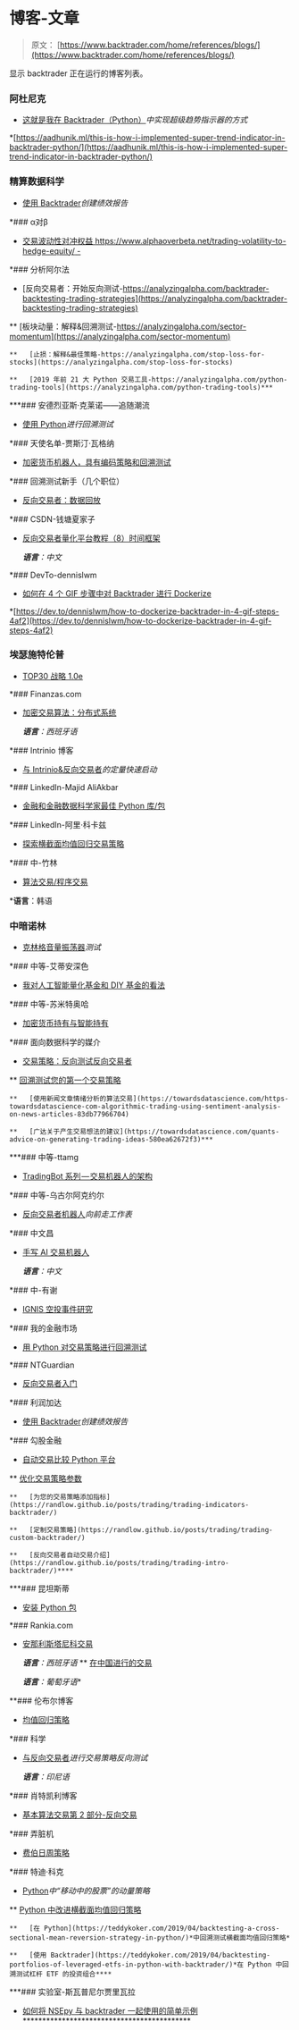 # 博客-文章

> 原文： [https://www.backtrader.com/home/references/blogs/](https://www.backtrader.com/home/references/blogs/)

显示 backtrader 正在运行的博客列表。

### 阿杜尼克

*   [这就是我在 Backtrader（Python）](https://aadhunik.ml/this-is-how-i-implemented-super-trend-indicator-in-backtrader-python/)*中实现超级趋势指示器的方式*

 *[https://aadhunik.ml/this-is-how-i-implemented-super-trend-indicator-in-backtrader-python/](https://aadhunik.ml/this-is-how-i-implemented-super-trend-indicator-in-backtrader-python/)

### 精算数据科学

*   [使用 Backtrader](http://actuarialdatascience.com/backtrader_performance_report.html)*创建绩效报告*

 *### α对β

*   [交易波动性对冲权益 https://www.alphaoverbeta.net/trading-volatility-to-hedge-equity/ -](https://www.alphaoverbeta.net/trading-volatility-to-hedge-equity/)

 *### 分析阿尔法

*   [反向交易者：开始反向测试-https://analyzingalpha.com/backtrader-backtesting-trading-strategies](https://analyzingalpha.com/backtrader-backtesting-trading-strategies)

**   [板块动量：解释&回溯测试-https://analyzingalpha.com/sector-momentum](https://analyzingalpha.com/sector-momentum)

    **   [止损：解释&最佳策略-https://analyzingalpha.com/stop-loss-for-stocks](https://analyzingalpha.com/stop-loss-for-stocks)

    **   [2019 年前 21 大 Python 交易工具-https://analyzingalpha.com/python-trading-tools](https://analyzingalpha.com/python-trading-tools)*** 

 ***### 安德烈亚斯·克莱诺——追随潮流

*   [使用 Python](https://www.followingthetrend.com/2018/06/backtesting-with-python/)*进行回溯测试*

 *### 天使名单-贾斯汀·瓦格纳

*   [加密货币机器人，具有编码策略和回溯测试](https://angel.co/projects/729346-cryptocurrency-bot-with-encoded-strategies-and-backtesting?src=user_profile)

 *### 回溯测试新手（几个职位）

*   [反向交易者：数据回放](https://backtest-rookies.com/2017/12/06/backtrader-data-replay/)

 *### CSDN-钱塘夏家子

*   [反向交易者量化平台教程（8）时间框架](https://blog.csdn.net/qtlyx/article/details/72716995)

     ***语言**：*中文** 

 *### DevTo-dennislwm

*   [如何在 4 个 GIF 步骤中对 Backtrader 进行 Dockerize](https://dev.to/dennislwm/how-to-dockerize-backtrader-in-4-gif-steps-4af2)

 *[https://dev.to/dennislwm/how-to-dockerize-backtrader-in-4-gif-steps-4af2](https://dev.to/dennislwm/how-to-dockerize-backtrader-in-4-gif-steps-4af2)

### 埃瑟施特伦普

*   [TOP30 战略 1.0e](https://blog.etherschtroumpf.money/2019/06/04/top30-strategy-1-0/)

 *### Finanzas.com

*   [加密交易算法：分布式系统](http://www.finanzas.com/noticias/mercados/bolsas/20180718/cryptotrading-algoritmico-disenando-sistema-3876840.html)

     ***语言**：*西班牙语** 

 *### Intrinio 博客

*   [与 Intrinio&反向交易者](https://blog.intrinio.com/a-quant-quickstart-with-intrinio-backtrader/)*的定量快速启动*

 *### LinkedIn-Majid AliAkbar

*   [金融和金融数据科学家最佳 Python 库/包](https://www.linkedin.com/pulse/best-python-librariespackages-finance-financial-data-majid-aliakbar/)

 *### LinkedIn-阿里·科卡兹

*   [探索横截面均值回归交易策略](https://www.linkedin.com/pulse/exploring-cross-sectional-mean-reversion-trading-strategy-ali-kokaz-1f)

 *### 中-竹林

*   [算法交易/程序交易](https://medium.com/@chulla/algo-trading-%ED%94%84%EB%A1%9C%EA%B7%B8%EB%9E%A8-%ED%8A%B8%EB%A0%88%EC%9D%B4%EB%94%A9-fd7f88c99834)

 ***语言**：韩语

### 中暗诺林

*   [克林格音量振荡器](https://medium.com/@uachatse/test-for-klinger-volume-oscillator-b234b66a9a84?source=---------2------------------)*测试*

 *### 中等-艾蒂安深色

*   [我对人工智能量化基金和 DIY 基金的看法](https://medium.com/@etiennebr/my-landscape-on-artificial-intelligence-quantitative-funds-and-diy-funds-13e1b4c25706)

 *### 中等-苏米特奥哈

*   [加密货币持有与智能持有](https://medium.com/@ojhasumit93/holding-vs-smart-holding-in-cryptocurrency-c3c9d89c85f)

 *### 面向数据科学的媒介

*   [交易策略：反向测试反向交易者](https://towardsdatascience.com/trading-strategy-back-testing-with-backtrader-6c173f29e37f)

**   [回溯测试您的第一个交易策略](https://towardsdatascience.com/backtesting-your-first-trading-strategy-ad3977f3f2a)

    **   [使用新闻文章情绪分析的算法交易](https://towardsdatascience.com/https-towardsdatascience-com-algorithmic-trading-using-sentiment-analysis-on-news-articles-83db77966704)

    **   [广达关于产生交易想法的建议](https://towardsdatascience.com/quants-advice-on-generating-trading-ideas-580ea62672f3)*** 

 ***### 中等-ttamg

*   [TradingBot 系列 — 交易机器人的架构](https://medium.com/@MattGosden/tradingbot-series-architecture-for-a-trading-bot-ac2352508c82)

 *### 中等-乌古尔阿克约尔

*   [反向交易者机器人](https://medium.com/@UgurAkyol1/walk-forward-worksheet-for-backtrader-81c7571099a1)*向前走工作表*

 *### 中文昌

*   [手写 AI 交易机器人](https://medium.com/@meowent/%E5%8B%95%E6%89%8B%E5%AF%AB%E4%B8%80%E9%9A%BBai%E4%BA%A4%E6%98%93%E6%A9%9F%E5%99%A8%E4%BA%BA-e995500b55f7)

     ***语言**：*中文** 

 *### 中-有谢

*   [IGNIS 空投事件研究](https://medium.com/@xyshell/event-study-on-ignis-airdrop-2f7a93bb24f4)

 *### 我的金融市场

*   [用 Python 对交易策略进行回溯测试](https://myfinancialmarkets.club/2017/11/23/backtest-a-trading-strategy-in-python/)

 *### NTGuardian

*   [反向交易者入门](https://ntguardian.wordpress.com/2017/06/12/getting-started-with-backtrader/)

 *### 利润加达

*   [使用 Backtrader](http://actuarialdatascience.com/backtrader_performance_report.html)*创建绩效报告*

 *### 勾股金融

*   [自动交易比较 Python 平台](https://randlow.github.io/posts/trading/trading-introduction/)

**   [优化交易策略参数](https://randlow.github.io/posts/trading/trading-strat-parameter-opt/)

    **   [为您的交易策略添加指标](https://randlow.github.io/posts/trading/trading-indicators-backtrader/)

    **   [定制交易策略](https://randlow.github.io/posts/trading/trading-custom-backtrader/)

    **   [反向交易者自动交易介绍](https://randlow.github.io/posts/trading/trading-intro-backtrader/)**** 

 ***### 昆坦斯蒂

*   [安装 Python 包](https://blog.quantinsti.com/installing-python-packages/)

 *### Rankia.com

*   [安那利斯塔尼科交易](https://www.rankia.com/blog/blockchain-criptomonedas-bitcoin-ethereum/3968963-trading-criptodivisas-analisis-tecnico)

     ***语言**：*西班牙语** 
**   [在中国进行的交易](https://www.rankia.pt/trading-de-criptomoedas-com-analise-tecnica/)

     ***语言**：*葡萄牙语*** 

 **### 伦布尔博客

*   [均值回归策略](http://renbuar.blogspot.com/2018/05/backtrader-multiple-data-feeds.html)

 *### 科学

*   [与反向交易者](https://ms.sciencewal.com/61369-trading-strategy-back-testing-with-backtrader-6c173f29e37f-94)*进行交易策略反向测试*

     ***语言**：*印尼语** 

 *### 肖特凯利博客

*   [基本算法交易第 2 部分-反向交易](http://seangtkelley.me/blog/2018/08/15/algo-trading-pt2)

 *### 弄脏机

*   [费伯日周策略](https://smudlatrader.wordpress.com/tag/backtrader/)

 *### 特迪·科克

*   [Python](https://teddykoker.com/2019/05/momentum-strategy-from-stocks-on-the-move-in-python/)*中“移动中的股票”的动量策略*

**   [Python 中改进横截面均值回归策略](https://teddykoker.com/2019/05/improving-cross-sectional-mean-reversion-strategy-in-python/)

    **   [在 Python](https://teddykoker.com/2019/04/backtesting-a-cross-sectional-mean-reversion-strategy-in-python/)*中回溯测试横截面均值回归策略*

    **   [使用 Backtrader](https://teddykoker.com/2019/04/backtesting-portfolios-of-leveraged-etfs-in-python-with-backtrader/)*在 Python 中回溯测试杠杆 ETF 的投资组合**** 

 ***### 实验室-斯瓦普尼尔贾里瓦拉

*   [如何将 NSEpy 与 backtrader 一起使用的简单示例](https://swapniljariwala.github.io/2017/11/03/NSEPy-with-backtrader.html)*******************************************